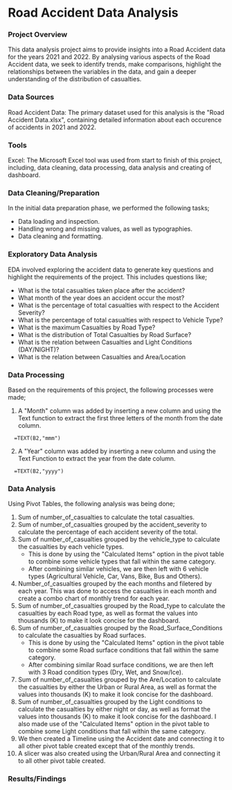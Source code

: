 # Road Accident Data Analysis

### Project Overview

This data analysis project aims to provide insights into a Road Accident data for the years 2021 and 2022. By analysing various aspects of the Road Accident data, we seek to identify trends, make comparisons, highlight the relationships between the variables in the data, and gain a deeper understanding of the distribution of casualties.

### Data Sources

Road Accident Data: The primary dataset used for this analysis is the "Road Accident Data.xlsx", containing detailed information about each occurence of accidents in 2021 and 2022.

### Tools

Excel: The Microsoft Excel tool was used from start to finish of this project, including, data cleaning, data processing, data analysis and creating of dashboard.

### Data Cleaning/Preparation

  In the initial data preparation phase, we performed the following tasks;
  - Data loading and inspection.
  - Handling wrong and missing values, as well as typographies.
  - Data cleaning and formatting.

### Exploratory Data Analysis

EDA involved exploring the accident data to generate key questions and highlight the requirements of the project. This includes questions like;
- What is the total casualties taken place after the accident?
- What month of the year does an accident occur the most?
- What is the percentage of total casualties with respect to the Accident Severity?
- What is the percentage of total casualties with respect to Vehicle Type?
- What is the maximum Casualties by Road Type?
- What is the distribution of Total Casualties by Road Surface?
- What is the relation between Casualties and Light Conditions (DAY/NIGHT)?
- What is the relation between Casualties and Area/Location

### Data Processing

Based on the requirements of this project, the following processes were made;
1. A "Month" column was added by inserting a new column and using the Text function to extract the first three letters of the month from the date column.
 ``` Excel Function
   =TEXT(B2,"mmm")
   ```
2. A "Year" column was added by inserting a new column and using the Text Function to extract the year from the date column.
 ``` Excel Function
   =TEXT(B2,"yyyy")
   ```

### Data Analysis

Using Pivot Tables, the following analysis was being done;
1. Sum of number_of_casualties to calculate the total casualties.
2. Sum of number_of_casualties grouped by the accident_severity to calculate the percentage of each accident severity of the total.
3. Sum of number_of_casualties grouped by the vehicle_type to calculate the casualties by each vehicle types.
   - This is done  by using the "Calculated Items" option in the pivot table to combine some vehicle types that fall within the same category.
   - After combining similar vehicles, we are then left with 6 vehicle types (Agricultural Vehicle, Car, Vans, Bike, Bus and Others).
4. Number_of_casualties grouped by the each months and filetered by each year. This was done to access the casualties in each month and create a combo chart of monthly trend for each year.
5. Sum of number_of_casualties grouped by the Road_type to calculate the casualties by each Road type, as well as format the values into thousands (K) to make it look concise for the dashboard.
6. Sum of number_of_casualties grouped by the Road_Surface_Conditions to calculate the casualties by Road surfaces.
   - This is done  by using the "Calculated Items" option in the pivot table to combine some Road surface conditions that fall within the same category.
   - After combining similar Road surface conditions, we are then left with 3 Road condition types (Dry, Wet, and Snow/Ice).
7. Sum of number_of_casualties grouped by the Are/Location to calculate the casualties by either the Urban or Rural Area, as well as format the values into thousands (K) to make it look concise for the dashboard.
8. Sum of number_of_casualties grouped by the Light conditions to calculate the casualties by either night or day, as well as format the values into thousands (K) to make it look concise for the dashboard. I also made use of the "Calculated Items" option in the pivot table to combine some Light conditions that fall within the same category.
9. We then created a Timeline using the Accident date and connecting it to all other pivot table created except that of the monthly trends.
10. A slicer was also created using the Urban/Rural Area and connecting it to all other pivot table created.

### Results/Findings
